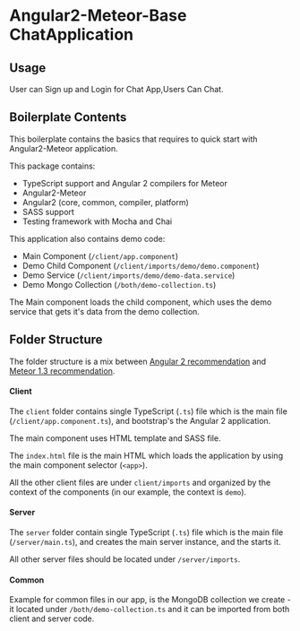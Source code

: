 # Angular2-Meteor-Base ChatApplication

## Usage

User can Sign up and Login for Chat App,Users Can Chat.

## Boilerplate Contents

This boilerplate contains the basics that requires to quick start with Angular2-Meteor application.

This package contains:

- TypeScript support and Angular 2 compilers for Meteor
- Angular2-Meteor
- Angular2 (core, common, compiler, platform)
- SASS support
- Testing framework with Mocha and Chai

This application also contains demo code:

- Main Component (`/client/app.component`)
- Demo Child Component (`/client/imports/demo/demo.component`)
- Demo Service (`/client/imports/demo/demo-data.service`)
- Demo Mongo Collection (`/both/demo-collection.ts`)

The Main component loads the child component, which uses the demo service that gets it's data from the demo collection.

## Folder Structure

The folder structure is a mix between [Angular 2 recommendation](https://johnpapa.net/angular-2-styles/) and [Meteor 1.3 recommendation](https://guide.meteor.com/structure.html).

#### Client

The `client` folder contains single TypeScript (`.ts`) file which is the main file (`/client/app.component.ts`), and bootstrap's the Angular 2 application.

The main component uses HTML template and SASS file.

The `index.html` file is the main HTML which loads the application by using the main component selector (`<app>`).

All the other client files are under `client/imports` and organized by the context of the components (in our example, the context is `demo`).


#### Server

The `server` folder contain single TypeScript (`.ts`) file which is the main file (`/server/main.ts`), and creates the main server instance, and the starts it.

All other server files should be located under `/server/imports`.

#### Common

Example for common files in our app, is the MongoDB collection we create - it located under `/both/demo-collection.ts` and it can be imported from both client and server code.
